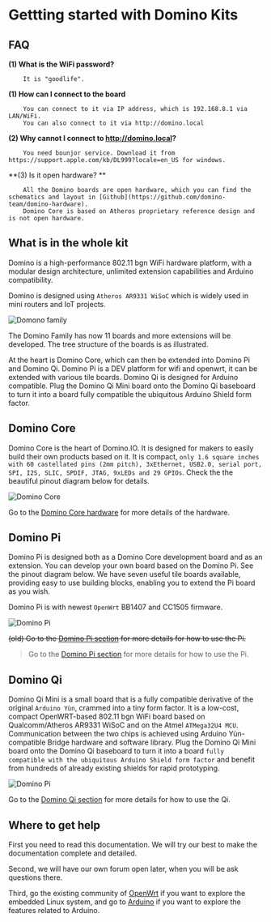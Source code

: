Gettting started with Domino Kits
===================

FAQ
-------------------

**(1) What is the WiFi password?**

```
	It is "goodlife".
```

**(1) How can I connect to the board**

```
	You can connect to it via IP address, which is 192.168.8.1 via LAN/WiFi.
	You can also connect to it via http://domino.local
```

**(2) Why cannot I connect to http://domino.local?**

```
	You need bounjor service. Download it from https://support.apple.com/kb/DL999?locale=en_US for windows.
```

**(3) Is it open hardware? **

```
	All the Domino boards are open hardware, which you can find the schematics and layout in [Github](https://github.com/domino-team/domino-hardware).
	Domino Core is based on Atheros proprietary reference design and is not open hardware.

```


What is in the whole kit
------------------------

Domino is a high-performance 802.11 bgn WiFi hardware platform, with a modular design architecture, unlimited extension capabilities and Arduino compatibility.

Domino is designed using `Atheros AR9331 WiSoC` which is widely used in mini routers and IoT projects.

![Domono family](src/tree.jpg)

The Domino Family has now 11 boards and more extensions will be developed. The tree structure of the boards is as illustrated.

At the heart is Domino Core, which can then be extended into Domino Pi and Domino Qi. Domino Pi is a DEV platform for wifi and openwrt, it can be extended with various tile boards. Domino Qi is designed for Arduino compatible. Plug the Domino Qi Mini board onto the Domino Qi baseboard to turn it into a board fully compatible the ubiquitous Arduino Shield form factor.


Domino Core
--------------

Domino Core is the heart of Domino.IO. It is designed for makers to easily build their own products based on it. It is compact, `only 1.6 square inches with 60 castellated pins (2mm pitch), 3xEthernet, USB2.0, serial port, SPI, I2S, SLIC, SPDIF, JTAG, 9xLEDs and 29 GPIOs`. Check the the beautiful pinout diagram below for details.

![Domino Core](src/core.png)

Go to the [Domino Core hardware](#!domino/hardware/core.md) for more details of the hardware.


Domino Pi
---------------

Domino Pi is designed both as a Domino Core development board and as an extension. You can develop your own board based on the Domino Pi. See the pinout diagram below. We have seven useful tile boards available, providing easy to use building blocks, enabling you to extend the Pi board as you wish.

Domino Pi is with newest `OpenWrt` BB1407 and CC1505 firmware. 

![Domino Pi](src/domino-pi.png)


~~(old) Go to the [Domino Pi section](domino/pi/pi.md) for more details for how to use the Pi.~~

> Go to the [Domino Pi section](pi/pi.md) for more details for how to use the Pi.


Domino Qi
-----------------
Domino Qi Mini is a small board that is a fully compatible derivative of the original `Arduino Yùn`, crammed into a tiny form factor. It is a low-cost, compact OpenWRT-based 802.11 bgn WiFi board based on Qualcomm/Atheros AR9331 WiSoC and on the Atmel `ATMega32U4 MCU`. Communication between the two chips is achieved using Arduino Yùn-compatible Bridge hardware and software library.
Plug the Domino Qi Mini board onto the Domino Qi baseboard to turn it into a board `fully compatible with the ubiquitous Arduino Shield form factor` and benefit from hundreds of already existing shields for rapid prototyping.

![Domino Pi](src/domino-qi.png)


Go to the [Domino Qi section](#!domino/qi/index.md) for more details for how to use the Qi.


Where to get help
------------------

First you need to read this documentation. We will try our best to make the documentation complete and detailed. 

Second, we will have our own forum open later, when you will be ask questions there.

Third, go the existing community of [OpenWrt](http://www.openwrt.org) if you want to explore the embedded Linux system, and go to [Arduino](http://arduino.cc) if you want to explore the features related to Arduino.
